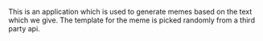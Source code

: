 This is an application which is used to generate memes based on the text which we give. The template for the meme is picked randomly from a third party api.
